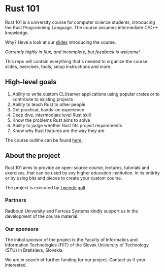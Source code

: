 # Rust 101 

Rust 101 is a university course for computer science students, introducing the Rust Programming Language. The course assumes intermediate C/C++ knowledge.

Why? Have a look at our [slides](./intro-101-rs.pdf) introducing the course.

*Currently highly in flux, and incomplete, but feedback is welcome!*

This repo will contain everything that's needed to organize the course: slides, exercises, tools, setup instructions and more.

## High-level goals

1. Ability to write custom CLI/server applications using popular crates or to contribute to existing projects
2. Ability to teach Rust to other people
3. Get practical, hands-on experience
4. Deep dive, intermediate level Rust skill
5. Know the problems Rust aims to solve
6. Ability to judge whether Rust fits project requirements
7. Know why Rust features are the way they are

The course outline can be found [here](./COURSE.md).

## About the project

Rust 101 aims to provide an open-source course, lectures, tutorials and exercises, that can be used by any higher education institution. In its entirity or by using bits and pieces to create your custom course.


The project is executed by [Tweede golf](https://tweedegolf.nl).

### Partners

Radboud University and Ferrous Systems kindly support us in the development of the course material.

### Our sponsors

The initial sponsor of the project is the Faculty of Informatics and Information Technologies (FIIT) of the Slovak University of Technology (STU) in Bratislava, Slovakia. 

We are in search of further funding for our project. Contact us if your interested.


